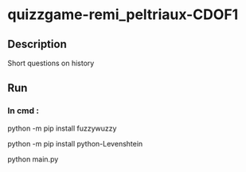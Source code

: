 # quizzgame-remi_peltriaux-CDOF1

## Description
Short questions on history

## Run
### In cmd : 
python -m pip install fuzzywuzzy

python -m pip install python-Levenshtein

python main.py
